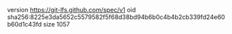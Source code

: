 version https://git-lfs.github.com/spec/v1
oid sha256:8225e3da5652c5579582f5f68d38bd94b6b0c4b4b2cb339fd24e60b60d1c43fd
size 1057
